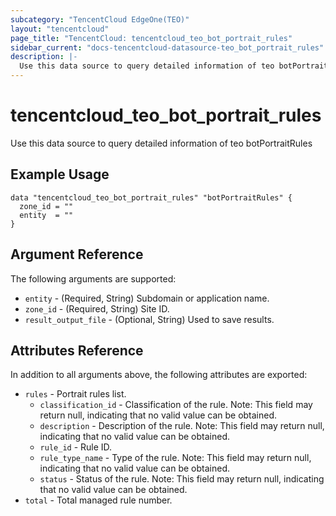```yaml
---
subcategory: "TencentCloud EdgeOne(TEO)"
layout: "tencentcloud"
page_title: "TencentCloud: tencentcloud_teo_bot_portrait_rules"
sidebar_current: "docs-tencentcloud-datasource-teo_bot_portrait_rules"
description: |-
  Use this data source to query detailed information of teo botPortraitRules
---
```


# tencentcloud_teo_bot_portrait_rules

Use this data source to query detailed information of teo botPortraitRules

## Example Usage

```hcl
data "tencentcloud_teo_bot_portrait_rules" "botPortraitRules" {
  zone_id = ""
  entity  = ""
}
```

## Argument Reference

The following arguments are supported:

* `entity` - (Required, String) Subdomain or application name.
* `zone_id` - (Required, String) Site ID.
* `result_output_file` - (Optional, String) Used to save results.

## Attributes Reference

In addition to all arguments above, the following attributes are exported:

* `rules` - Portrait rules list.
  * `classification_id` - Classification of the rule. Note: This field may return null, indicating that no valid value can be obtained.
  * `description` - Description of the rule. Note: This field may return null, indicating that no valid value can be obtained.
  * `rule_id` - Rule ID.
  * `rule_type_name` - Type of the rule. Note: This field may return null, indicating that no valid value can be obtained.
  * `status` - Status of the rule. Note: This field may return null, indicating that no valid value can be obtained.
* `total` - Total managed rule number.


